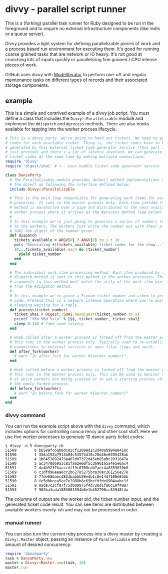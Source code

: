 divvy - parallel script runner
==============================

This is a (forking) parallel task runner for Ruby designed to be run in the
foreground and to require no external infrastructure components (like redis or a
queue server).

Divvy provides a light system for defining parallelizable pieces of work and a
process based run environment for executing them. It's good for running coarse
grained tasks that are network or IO heavy. It's not good at crunching lots of
inputs quickly or parallelizing fine grained / CPU intense pieces of work.

GitHub uses divvy with [ModelIterator](https://github.com/technoweenie/model_iterator)
to perform one-off and regular maintenance tasks on different types of records
and their associated storage components.

## example

This is a simple and contrived example of a divvy job script. You must define a
class that includes the `Divvy::Parallelizable` module and implement the
`#dispatch` and `#process` methods. There are also hooks available for tapping
into the worker process lifecycle.

``` ruby
# This is a dance party. We're going to hand out tickets. We need to generate
# codes for each available ticket. Thing is, the ticket codes have to be
# generated by this external ticket code generator service (this part is
# just pretend) and there's a lot of latency involved. We can generate multiple
# ticket codes at the same time by making multiple connections.
require 'divvy'
require 'digest/sha1' # <-- your humble ticket code generator service

class DanceParty
  # The Parallelizable module provides default method implementations and marks
  # the object as following the interface defined below.
  include Divvy::Parallelizable

  # This is the main loop responsible for generating work items for worker
  # processes. It runs in the master process only. Each item yielded from this
  # method is marshalled over a pipe and distributed to the next available
  # worker process where it arrives at the #process method (see below).
  #
  # In this example we're just going to generate a series of numbers to pass
  # to the workers. The workers just write the number out with their pid and the
  # SHA1 hex digest of the number given.
  def dispatch
    tickets_available = ARGV[0] ? ARGV[0].to_i : 10
    puts "Generating #{tickets_available} ticket codes for the show..."
    (0...tickets_available).each do |ticket_number|
      yield ticket_number
    end
  end

  # The individual work item processing method. Each item produced by the
  # dispatch method is sent to this method in the worker processes. The
  # arguments to this method must match the arity of the work item yielded
  # from the #dispatch method.
  #
  # In this example we're given a Fixnum ticket number and asked to produce a
  # code. Pretend this is a network intense operation where you're mostly
  # sleeping waiting for a reply.
  def process(ticket_number)
    ticket_sha1 = Digest::SHA1.hexdigest(ticket_number.to_s)
    printf "%5d %6d %s\n" % [$$, ticket_number, ticket_sha1]
    sleep 0.150 # fake some latency
  end

  # Hook called after a worker process is forked off from the master process.
  # This runs in the worker process only. Typically used to re-establish
  # connections to external services or open files (logs and such).
  def after_fork(worker)
    # warn "In after_fork for worker #{worker.number}"
  end

  # Hook called before a worker process is forked off from the master process.
  # This runs in the master process only. This can be used to monitor the rate
  # at which workers are being created or to set a starting process state for
  # the newly forked process.
  def before_fork(worker)
    # warn "In before_fork for worker #{worker.number}"
  end
end
```

### divvy command

You can run the example script above with the `divvy` command, which includes
options for controlling concurrency and other cool stuff. Here we use five
worker processes to generate 10 dance party ticket codes:

```
$ divvy -n 5 danceparty.rb
51589        0 b6589fc6ab0dc82cf12099d1c2d40ab994e8410c
51590        1 356a192b7913b04c54574d18c28d46e6395428ab
51589        4 1b6453892473a467d07372d45eb05abc2031647a
51590        5 ac3478d69a3c81fa62e60f5c3696165a4e5e6ac4
51591        2 da4b9237bacccdf19c0760cab7aec4a8359010b0
51589        6 c1dfd96eea8cc2b62785275bca38ac261256e278
51592        3 77de68daecd823babbb58edb1c8e14d7106e83bb
51590        8 fe5dbbcea5ce7e2988b8c69bcfdfde8904aabc1f
51591        9 0ade7c2cf97f75d009975f4d720d1fa6c19f4897
51593        7 902ba3cda1883801594b6e1b452790cc53948fda
```

The columns of output are the worker pid, the ticket number input, and the
generated ticket code result. You can see items are distributed between
available workers evenly-ish and may not be processed in order.

### manual runner

You can also turn the current ruby process into a divvy master by creating a
`Divvy::Master` object, passing an instance of `Parallelizable` and the amount
of desired concurrency:

``` ruby
require 'danceparty'
task = DanceParty.new
master = Divvy::Master.new(task, 10)
master.run
```
